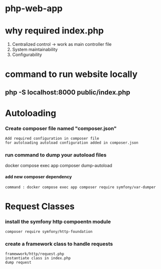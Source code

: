 # php-web-app

# why required index.php
1. Centralized control -> work as main controller file
2. System maintainability
3. Configurability


# command to run website locally
## php -S localhost:8000 public/index.php

# Autoloading

### Create composer file named "composer.json"
    Add required configuration in composer file
    for autoloading autoload configuration added in composer.json
### run command to dump your autoload files

docker compose exec app composer dump-autoload
#### add new composer dependency
    command : docker compose exec app composer require symfony/var-dumper

# Request Classes

### install the symfony http compoentn module 
    composer require symfony/http-foundation
### create a framework class to handle requests
    framewwork/http/request.php
    instantiate class in index.php
    dump request
    

